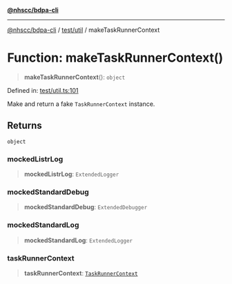[**@nhscc/bdpa-cli**](../../../README.md)

***

[@nhscc/bdpa-cli](../../../README.md) / [test/util](../README.md) / makeTaskRunnerContext

# Function: makeTaskRunnerContext()

> **makeTaskRunnerContext**(): `object`

Defined in: [test/util.ts:101](https://github.com/nhscc/bdpa-cli/blob/ff937d5fa5de96938ab72f8ce38af693e479fb18/test/util.ts#L101)

Make and return a fake `TaskRunnerContext` instance.

## Returns

`object`

### mockedListrLog

> **mockedListrLog**: `ExtendedLogger`

### mockedStandardDebug

> **mockedStandardDebug**: `ExtendedDebugger`

### mockedStandardLog

> **mockedStandardLog**: `ExtendedLogger`

### taskRunnerContext

> **taskRunnerContext**: [`TaskRunnerContext`](../../../src/util/type-aliases/TaskRunnerContext.md)
